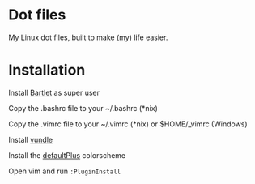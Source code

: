 Dot files
======

My Linux dot files, built to make (my) life easier.

Installation
============

Install [Bartlet](https://github.com/JamesB/Bartlet) as super user

Copy the .bashrc file to your ~/.bashrc (*nix)

Copy the .vimrc file to your ~/.vimrc (*nix) or $HOME/_vimrc (Windows)

Install [vundle](https://github.com/gmarik/Vundle.vim)

Install the [defaultPlus](https://github.com/JamesB/defaultPlus) colorscheme

Open vim and run `:PluginInstall`
